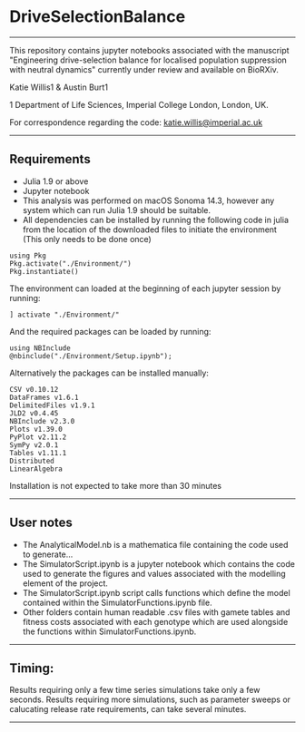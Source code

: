 # DriveSelectionBalance

___
This repository contains jupyter notebooks associated with the manuscript "Engineering drive-selection balance for localised population suppression with neutral dynamics" currently under review and available on BioRXiv.

Katie Willis1 & Austin Burt1

1 Department of Life Sciences, Imperial College London, London, UK.


For correspondence regarding the code: katie.willis@imperial.ac.uk

___
## Requirements

* Julia 1.9 or above
* Jupyter notebook
* This analysis was performed on macOS Sonoma 14.3, however any system which can run Julia 1.9 should be suitable.  
* All dependencies can be installed by running the following code in julia from the location of the downloaded files to initiate the environment (This only needs to be done once)
```
using Pkg
Pkg.activate("./Environment/")
Pkg.instantiate()
```

The environment can loaded at the beginning of each jupyter session by running:
```
] activate "./Environment/"
```

And the required packages can be loaded by running:
```
using NBInclude
@nbinclude("./Environment/Setup.ipynb");
```

Alternatively the packages can be installed manually:
```
CSV v0.10.12
DataFrames v1.6.1
DelimitedFiles v1.9.1
JLD2 v0.4.45
NBInclude v2.3.0
Plots v1.39.0
PyPlot v2.11.2
SymPy v2.0.1
Tables v1.11.1
Distributed
LinearAlgebra
```

Installation is not expected to take more than 30 minutes
___
## User notes

- The AnalyticalModel.nb is a mathematica file containing the code used to generate...
- The SimulatorScript.ipynb is a jupyter notebook which contains the code used to generate the figures and values associated with the modelling element of the project.
- The SimulatorScript.ipynb script calls functions which define the model contained within the SimulatorFunctions.ipynb file.
- Other folders contain human readable .csv files with gamete tables and fitness costs associated with each genotype which are used alongside the functions within SimulatorFunctions.ipynb.

___

## Timing:

Results requiring only a few time series simulations take only a few seconds. Results requiring more simulations, such as parameter sweeps or calucating release rate requirements, can take several minutes. 
___
